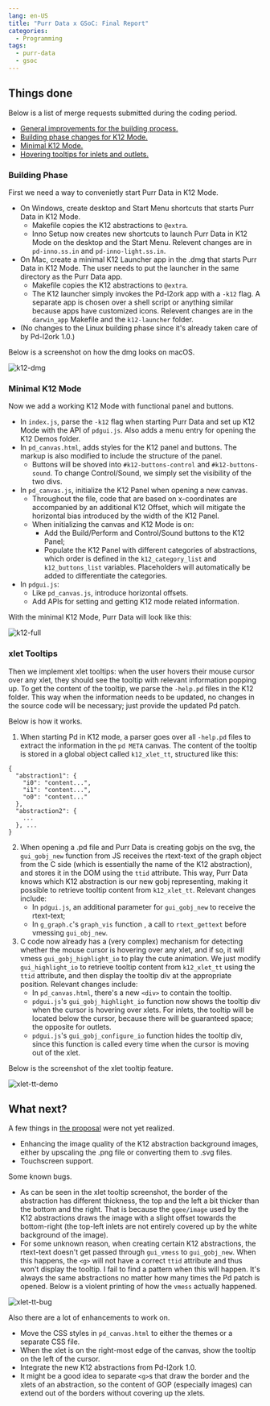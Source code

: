 ```yaml
---
lang: en-US
title: "Purr Data x GSoC: Final Report"
categories:
  - Programming
tags:
  - purr-data
  - gsoc
---
```




## Things done
Below is a list of merge requests submitted during the coding period.
- [General improvements for the building process.](https://git.purrdata.net/jwilkes/purr-data/merge_requests/295)
- [Building phase changes for K12 Mode.](https://git.purrdata.net/jwilkes/purr-data/merge_requests/297)
- [Minimal K12 Mode.](https://git.purrdata.net/jwilkes/purr-data/merge_requests/301)
- [Hovering tooltips for inlets and outlets.](https://git.purrdata.net/jwilkes/purr-data/merge_requests/308)

### Building Phase
First we need a way to convenietly start Purr Data in K12 Mode.
- On Windows, create desktop and Start Menu shortcuts that starts Purr Data in K12 Mode.
  - Makefile copies the K12 abstractions to `@extra`.
  - Inno Setup now creates new shortcuts to launch Purr Data in K12 Mode on the desktop and the Start Menu. Relevent changes are in `pd-inno.ss.in` and `pd-inno-light.ss.in`.
- On Mac, create a minimal K12 Launcher app in the .dmg that starts Purr Data in K12 Mode. The user needs to put the launcher in the same directory as the Purr Data app.
  - Makefile copies the K12 abstractions to `@extra`.
  - The K12 launcher simply invokes the Pd-l2ork app with a `-k12` flag. A separate app is chosen over a shell script or anything similar because apps have customized icons. Relevent changes are in the `darwin_app` Makefile and the `k12-launcher` folder.
- (No changes to the Linux building phase since it's already taken care of by Pd-l2ork 1.0.)

Below is a screenshot on how the dmg looks on macOS.

![k12-dmg](/images/k12-dmg.png)

### Minimal K12 Mode
Now we add a working K12 Mode with functional panel and buttons.
- In `index.js`, parse the `-k12` flag when starting Purr Data and set up K12 Mode with the API of `pdgui.js`. Also adds a menu entry for opening the K12 Demos folder.
- In `pd_canvas.html`, adds styles for the K12 panel and buttons. The markup is also modified to include the structure of the panel.
  - Buttons will be shoved into `#k12-buttons-control` and `#k12-buttons-sound`. To change Control/Sound, we simply set the visibility of the two divs.
- In `pd_canvas.js`, initialize the K12 Panel when opening a new canvas.
  - Throughout the file, code that are based on x-coordinates are accompanied by an additional K12 Offset, which will mitigate the horizontal bias introduced by the width of the K12 Panel.
  - When initializing the canvas and K12 Mode is on:
    - Add the Build/Perform and Control/Sound buttons to the K12 Panel;
    - Populate the K12 Panel with different categories of abstractions, which order is defined in the `k12_category_list` and `k12_buttons_list` variables. Placeholders will automatically be added to differentiate the categories.
- In `pdgui.js`:
  - Like `pd_canvas.js`, introduce horizontal offsets.
  - Add APIs for setting and getting K12 mode related information.

With the minimal K12 Mode, Purr Data will look like this:

![k12-full](/images/k12-full.png)

### xlet Tooltips
Then we implement xlet tooltips: when the user hovers their mouse cursor over any xlet, they should see the tooltip with relevant information popping up. To get the content of the tooltip, we parse the `-help.pd` files in the K12 folder. This way when the information needs to be updated, no changes in the source code will be necessary; just provide the updated Pd patch.

Below is how it works.
1. When starting Pd in K12 mode, a parser goes over all `-help.pd` files to extract the information in the `pd META` canvas. The content of the tooltip is stored in a global object called `k12_xlet_tt`, structured like this:
```
{
  "abstraction1": {
    "i0": "content...",
    "i1": "content...",
    "o0": "content..."
  },
  "abstraction2": {
    ...
  }, ...
}
```
2. When opening a .pd file and Purr Data is creating gobjs on the svg, the `gui_gobj_new` function from JS receives the rtext-text of the graph object from the C side (which is essentially the name of the K12 abstraction), and stores it in the DOM using the `ttid` attribute. This way, Purr Data knows which K12 abstraction is our new gobj representing, making it possible to retrieve tooltip content from `k12_xlet_tt`. Relevant changes include:
   - In `pdgui.js`, an additional parameter for `gui_gobj_new` to receive the rtext-text;
   - In `g_graph.c`'s `graph_vis` function , a call to `rtext_gettext` before vmessing `gui_obj_new`.
3. C code now already has a (very complex) mechanism for detecting whether the mouse cursor is hovering over any xlet, and if so, it will vmess `gui_gobj_highlight_io` to play the cute animation. We just modify `gui_highlight_io` to retrieve tooltip content from `k12_xlet_tt` using the `ttid` attribute, and then display the tooltip div at the appropriate position. Relevant changes include:
   - In `pd_canvas.html`, there's a new `<div>` to contain the tooltip.
   - `pdgui.js`'s `gui_gobj_highlight_io` function now shows the tooltip div when the cursor is hovering over xlets. For inlets, the tooltip will be located below the cursor, because there will be guaranteed space; the opposite for outlets. 
   - `pdgui.js`'s `gui_gobj_configure_io` function hides the tooltip div, since this function is called every time when the cursor is moving out of the xlet.

Below is the screenshot of the xlet tooltip feature.

![xlet-tt-demo](/images/xlet-tt-demo.gif)

## What next?
A few things in [the proposal](https://drive.google.com/open?id=1brEdq5efSpqipSECx2JNtK0P4p3STLns) were not yet realized.
- Enhancing the image quality of the K12 abstraction background images, either by upscaling the .png file or converting them to .svg files.
- Touchscreen support.

Some known bugs.
- As can be seen in the xlet tooltip screenshot, the border of the abstraction has different thickness, the top and the left a bit thicker than the bottom and the right. That is because the `ggee/image` used by the K12 abstractions draws the image with a slight offset towards the bottom-right (the top-left inlets are not entirely covered up by the white background of the image).
- For some unknown reason, when creating certain K12 abstractions, the rtext-text doesn't get passed through `gui_vmess` to `gui_gobj_new`. When this happens, the `<g>` will not have a correct `ttid` attribute and thus won't display the tooltip. I fail to find a pattern when this will happen. It's always the same abstractions no matter how many times the Pd patch is opened. Below is a violent printing of how the `vmess` actually happened.

![xlet-tt-bug](/images/xlet-tt-bug.png)

Also there are a lot of enhancements to work on.
- Move the CSS styles in `pd_canvas.html` to either the themes or a separate CSS file.
- When the xlet is on the right-most edge of the canvas, show the tooltip on the left of the cursor.
- Integrate the new K12 abstractions from Pd-l2ork 1.0.
- It might be a good idea to separate `<g>`s that draw the border and the xlets of an abstraction, so the content of GOP (especially images) can extend out of the borders without covering up the xlets.
